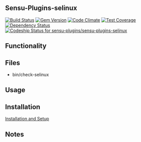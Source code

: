 ## Sensu-Plugins-selinux

[![Build Status](https://travis-ci.org/sensu-plugins/sensu-plugins-selinux.svg?branch=master)](https://travis-ci.org/sensu-plugins/sensu-plugins-selinux)
[![Gem Version](https://badge.fury.io/rb/sensu-plugins-selinux.svg)](http://badge.fury.io/rb/sensu-plugins-selinux)
[![Code Climate](https://codeclimate.com/github/sensu-plugins/sensu-plugins-selinux/badges/gpa.svg)](https://codeclimate.com/github/sensu-plugins/sensu-plugins-selinux)
[![Test Coverage](https://codeclimate.com/github/sensu-plugins/sensu-plugins-selinux/badges/coverage.svg)](https://codeclimate.com/github/sensu-plugins/sensu-plugins-selinux)
[![Dependency Status](https://gemnasium.com/sensu-plugins/sensu-plugins-selinux.svg)](https://gemnasium.com/sensu-plugins/sensu-plugins-selinux)
[ ![Codeship Status for sensu-plugins/sensu-plugins-selinux](https://codeship.com/projects/d4eb0e60-e8a5-0132-ba60-0e94167ad564/status?branch=master)](https://codeship.com/projects/82855)

## Functionality

## Files
 * bin/check-selinux

## Usage

## Installation

[Installation and Setup](https://github.com/sensu-plugins/documentation/blob/master/user_docs/installation_instructions.md)

## Notes
